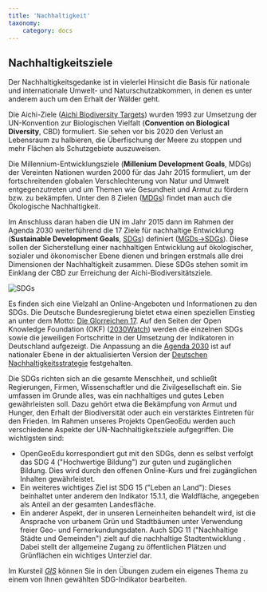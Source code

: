 ```yaml
---
title: 'Nachhaltigkeit'
taxonomy:
    category: docs
---
```


## Nachhaltigkeitsziele
Der Nachhaltigkeitsgedanke ist in vielerlei Hinsicht die Basis für nationale und internationale Umwelt- und Naturschutzabkommen, in denen es unter anderem auch um den Erhalt der Wälder geht.

Die Aichi-Ziele ([Aichi Biodiversity Targets](https://www.cbd.int/sp/targets)) wurden 1993 zur Umsetzung der UN-Konvention zur Biologischen Vielfalt (**Convention on Biological Diversity**, CBD) formuliert. Sie sehen vor bis 2020 den Verlust an Lebensraum zu halbieren, die Überfischung der Meere zu stoppen und mehr Flächen als Schutzgebiete auszuweisen.

Die Millennium-Entwicklungsziele (**Millenium Development Goals**, MDGs) der Vereinten Nationen wurden 2000 für das Jahr 2015 formuliert, um der fortschreitenden globalen Verschlechterung von Natur und Umwelt entgegenzutreten und um Themen wie Gesundheit und Armut zu fördern bzw. zu bekämpfen. Unter den 8 Zielen ([MDGs](http://www.un.org/millenniumgoals/)) findet man auch die Ökologische Nachhaltigkeit. 

Im Anschluss daran haben die UN im Jahr 2015 dann im Rahmen der Agenda 2030 weiterführend die 17 Ziele für nachhaltige Entwicklung (**Sustainable Development Goals**, [SDGs](https://sustainabledevelopment.un.org/sdgs)) definiert ([MGDs->SDGs](http://www.sdgfund.org/mdgs-sdgs)). Diese sollen der Sicherstellung einer nachhaltigen Entwicklung auf ökologischer, sozialer und ökonomischer Ebene dienen und bringen erstmals alle drei Dimensionen der Nachhaltigkeit zusammen.
Diese SDGs stehen somit im Einklang der CBD zur Erreichung der Aichi-Biodiversitätsziele.

![SDGs](UN_SDGs_BMU_900.png)

Es finden sich eine Vielzahl an Online-Angeboten und Informationen zu den SDGs.
Die Deutsche Bundesregierung bietet etwa einen speziellen Einstieg an unter dem Motto: [Die Glorreichen 17](https://www.dieglorreichen17.de/index.html).
Auf den Seiten der Open Knowledge Foundation (OKF) ([2030Watch](https://www.2030-watch.de/)) werden die einzelnen SDGs sowie die jeweiligen Fortschritte in der Umsetzung der Indikatoren in Deutschland aufgezeigt.
Die Anpassung an die [Agenda 2030](https://www.2030agenda.de/de/publication/die-agenda-2030) ist auf nationaler Ebene in der aktualisierten Version der [Deutschen Nachhaltigkeitsstrategie](https://www.bundesregierung.de/breg-de/themen/nachhaltigkeitspolitik/eine-strategie-begleitet-uns/die-deutsche-nachhaltigkeitsstrategie) festgehalten.

Die SDGs richten sich an die gesamte Menschheit, und schließt Regierungen, Firmen, Wissenschaftler und die Zivilgesellschaft ein. Sie umfassen im Grunde alles, was ein nachhaltiges und gutes Leben gewährleisten soll. Dazu gehört etwa die Bekämpfung von Armut und Hunger, den Erhalt der Biodiversität oder auch ein verstärktes Eintreten für den Frieden.
Im Rahmen unseres Projekts OpenGeoEdu werden auch verschiedene Aspekte der UN-Nachhaltigkeitsziele aufgegriffen. Die wichtigsten sind:
- OpenGeoEdu korrespondiert gut mit den SDGs, denn es selbst verfolgt das SDG 4 ("Hochwertige Bildung") zur guten und zugänglichen Bildung. Dies wird durch den offenen Online-Kurs und frei zugänglichen Inhalten gewährleistet.
- Ein weiteres wichtiges Ziel ist SDG 15 ("Leben an Land"): Dieses beinhaltet unter anderem den Indikator 15.1.1, die Waldfläche, angegeben als Anteil an der gesamten Landesfläche.
- Ein anderer Aspekt, der in unseren Lerneinheiten behandelt wird, ist die Ansprache von urbanem Grün und Stadtbäumen unter Verwendung freier Geo- und Fernerkundungsdaten. Auch SDG 11 ("Nachhaltige Städte und Gemeinden") zielt auf die nachhaltige Stadtentwicklung . Dabei stellt der allgemeine Zugang zu öffentlichen Plätzen und Grünflächen ein wichtiges Unterziel dar.

Im Kursteil [_GIS_](https://learn.opengeoedu.de/gis)  können Sie in den Übungen zudem ein eigenes Thema zu einem von Ihnen gewählten SDG-Indikator bearbeiten.
